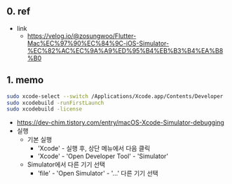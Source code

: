 
## 0. ref

- link
    - https://velog.io/@zosungwoo/Flutter-Mac%EC%97%90%EC%84%9C-iOS-Simulator-%EC%82%AC%EC%9A%A9%ED%95%B4%EB%B3%B4%EA%B8%B0


## 1. memo

```bash
sudo xcode-select --switch /Applications/Xcode.app/Contents/Developer
sudo xcodebuild -runFirstLaunch
sudo xcodebuild -license
```

- https://dev-chim.tistory.com/entry/macOS-Xcode-Simulator-debugging
- 실행
    - 기본 실행
        - 'Xcode' - 실행 후, 상단 메뉴에서 다음 클릭
        - 'Xcode' - 'Open Developer Tool' - 'Simulator'
    - Simulator에서 다른 기기 선택 
        - 'file' - 'Open Simulator' - '...' 다른 기기 선택